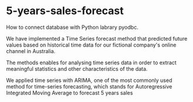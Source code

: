 # 5-years-sales-forecast
How to connect database with Python labrary pyodbc.

We have implemented a Time Series forecast method that predicted future values based on historical time data for our fictional company's online channel in Australia.

The methods enables for analysing time series data in order to extract meaningful statistics and other characteristics of the data.

We applied time series with ARIMA, one of the most commonly used method for time-series forecasting, which stands for Autoregressive Integrated Moving Average to forecast 5 years sales
